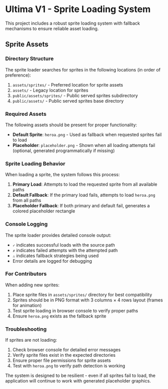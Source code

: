 # Ultima V1 - Sprite Loading System

This project includes a robust sprite loading system with fallback mechanisms to ensure reliable asset loading.

## Sprite Assets

### Directory Structure

The sprite loader searches for sprites in the following locations (in order of preference):

1. `assets/sprites/` - Preferred location for sprite assets
2. `assets/` - Legacy location for sprites  
3. `public/assets/sprites/` - Public served sprites subdirectory
4. `public/assets/` - Public served sprites base directory

### Required Assets

The following assets should be present for proper functionality:

- **Default Sprite**: `heroa.png` - Used as fallback when requested sprites fail to load
- **Placeholder**: `placeholder.png` - Shown when all loading attempts fail (optional, generated programmatically if missing)

### Sprite Loading Behavior

When loading a sprite, the system follows this process:

1. **Primary Load**: Attempts to load the requested sprite from all available paths
2. **Default Fallback**: If the primary load fails, attempts to load `heroa.png` from all paths
3. **Placeholder Fallback**: If both primary and default fail, generates a colored placeholder rectangle

### Console Logging

The sprite loader provides detailed console output:

- `✓` indicates successful loads with the source path
- `✗` indicates failed attempts with the attempted path  
- `⚠️` indicates fallback strategies being used
- Error details are logged for debugging

### For Contributors

When adding new sprites:

1. Place sprite files in `assets/sprites/` directory for best compatibility
2. Sprites should be in PNG format with 3 columns × 4 rows layout (frames for animation)
3. Test sprite loading in browser console to verify proper paths
4. Ensure `heroa.png` exists as the fallback sprite

### Troubleshooting

If sprites are not loading:

1. Check browser console for detailed error messages
2. Verify sprite files exist in the expected directories
3. Ensure proper file permissions for sprite assets
4. Test with `heroa.png` to verify path detection is working

The system is designed to be resilient - even if all sprites fail to load, the application will continue to work with generated placeholder graphics.